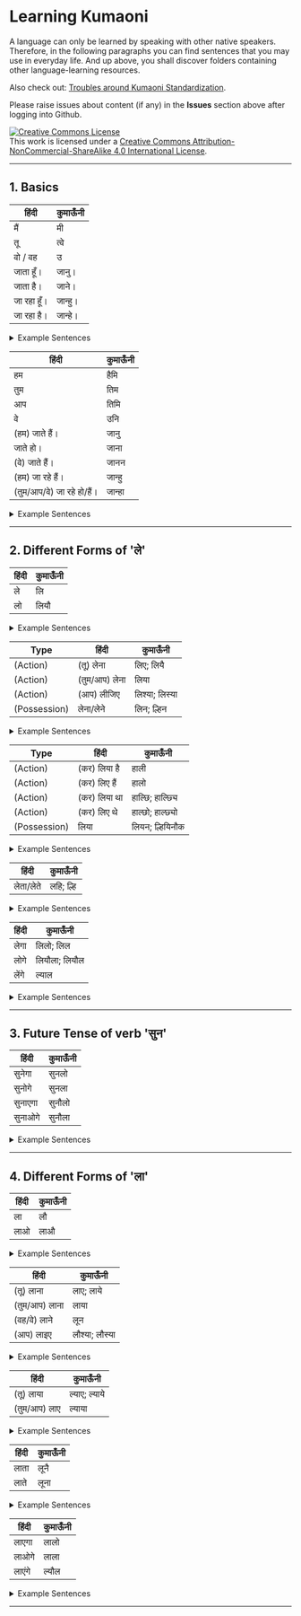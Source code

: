 # Learning Kumaoni
A language can only be learned by speaking with other native speakers. Therefore, in the following paragraphs you can find sentences that you may use in everyday life. And up above, you shall discover folders containing other language-learning resources.

Also check out: [Troubles around Kumaoni Standardization](/TroublingDilemma.md).

Please raise issues about content (if any) in the **Issues** section above after logging into Github.

<a rel="license" href="http://creativecommons.org/licenses/by-nc-sa/4.0/"><img alt="Creative Commons License" style="border-width:0" src="https://i.creativecommons.org/l/by-nc-sa/4.0/88x31.png" /></a><br />This work is licensed under a <a rel="license" href="http://creativecommons.org/licenses/by-nc-sa/4.0/">Creative Commons Attribution-NonCommercial-ShareAlike 4.0 International License</a>.

---

## 1. Basics
हिंदी | कुमाऊँनी 
--- | --- 
मैं | मी
तू | त्वे
वो / वह | उ
जाता हूँ। | जानु।
जाता है। | जाने।
जा रहा हूँ। | जान्हु।
जा रहा है। | जान्हे।

<details><summary>Example Sentences</summary>
<p>

हिंदी | कुमाऊँनी | | हिंदी | कुमाऊँनी 
--- | --- | --- | --- | --- 
मैं जाता हूँ। | मी जानु। | | मैं जा रहा हूँ। | मी जान्हु।
तू जाता है। | त्वे जाने। | | तू जा रहा है। | त्वे जान्है।
वो जाता है। | उ जाने। | | वो जा रहा है। | उ जान्है।
</p>
</details>


हिंदी | कुमाऊँनी 
--- | --- 
हम | हैमि
तुम | तिम
आप | तिमि
वे | उनि
(हम) जाते हैं। | जानु
जाते हो। | जाना
(वे) जाते हैं। | जानन
(हम) जा रहे हैं। | जान्हु
(तुम/आप/वे) जा रहे हो/हैं। | जान्हा

<details><summary>Example Sentences</summary>
<p>

हिंदी | कुमाऊँनी | | हिंदी | कुमाऊँनी
--- | --- | --- | --- | ---
हम जाते हैं। | हैमि जानु। | | हम जा रहे हैं। | हैमि जान्हु।
तुम जाते हो। | तिम जाना। | | तुम जा रहे हो। | तिम जान्हा।
आप जाते हो। | तिमि जाना। | | आप जा रहे हो। | तिमि जान्हा।
वे जाते हैं। | उनि जानन। | | वे जा रहे हैं। | उनि जान्हा।
</p>
</details>

---

## 2. Different Forms of 'ले'
हिंदी | कुमाऊँनी 
--- | --- 
ले | लि
लो | लियौ

<details><summary>Example Sentences</summary>
<p>

हिंदी | कुमाऊँनी | | हिंदी | कुमाऊँनी
--- | --- | --- | --- | ---
कर ले। | करि लि। | | कर लो। | करि लियौ।
</p>
</details>


Type | हिंदी | कुमाऊँनी 
--- | --- | --- 
(Action) | (तू) लेना | लिए; लियै
(Action) | (तुम/आप) लेना | लिया
(Action) | (आप) लीजिए | लिश्या; लिस्या
(Possession) | लेना/लेने | लिन; ल्हिन

<details><summary>Example Sentences</summary>
<p>

Type | हिंदी | कुमाऊँनी | Type | हिंदी | कुमाऊँनी
--- | --- | --- | --- | --- | ---
(Action) | तू मिठाई खा लेना। | त्वे मिठै खै लिए। | (Action) | तुम मिठाई खा लेना। | तिम मिठै खै लिया।
(Possession) | उसको कुछ लेना है। | वीहे केइ लिन छ। | (Action) | आप मिठाई खा लीजिए। | तिमि मिठै खै लिश्या।
</p>
</details>


Type | हिंदी | कुमाऊँनी 
--- | --- | --- 
(Action) | (कर) लिया है | हाली
(Action) | (कर) लिए हैं | हालो
(Action) | (कर) लिया था | हाल्छि; हाल्छ्यि
(Action) | (कर) लिए थे | हाल्छो; हाल्छ्यो
(Possession) | लिया | लियन; ल्हियिनौक

<details><summary>Example Sentences</summary>
<p>

Type | हिंदी | कुमाऊँनी | | हिंदी | कुमाऊँनी
--- | --- | --- | --- | --- | ---
(Action) | उसने काम कर लिया है। | वील बुति करिहाली। | | उन्होंने काम कर लिए हैं। | उनील बुति करिहालो।
(Possession) | उसने सामान लिया है। | वील सामान लियन छ। | | | 
</p>
</details>


हिंदी | कुमाऊँनी 
--- | --- 
लेता/लेते | लहि; ल्हि

<details><summary>Example Sentences</summary>
<p>

Type | हिंदी | कुमाऊँनी | Type | हिंदी | कुमाऊँनी
--- | --- | --- | --- | --- | ---
(Action) | वह काम कर लेता है। | उ बुति करि लहि छ। | (Possession) | वह कुछ लेता है। | उ केइ लहि छ।
</p>
</details>


हिंदी | कुमाऊँनी 
--- | --- 
लेगा | लिलो; लिल
लोगे | लियौला; लियौल
लेंगे | ल्याल

<details><summary>Example Sentences</summary>
<p>

हिंदी | कुमाऊँनी | | हिंदी | कुमाऊँनी | | हिंदी | कुमाऊँनी
--- | --- | --- | --- | --- | --- | --- | ---
कर लेगा। | करि लिलो। | | कर लोगे। | करि लियौला। | | कर लेंगे। | करि ल्याल।
</p>
</details>

---

## 3. Future Tense of verb 'सुन'
हिंदी | कुमाऊँनी 
--- | --- 
सुनेगा | सुनलो
सुनोगे | सुनला
सुनाएगा | सुनौलो
सुनाओगे | सुनौला

<details><summary>Example Sentences</summary>
<p>

हिंदी | कुमाऊँनी | | हिंदी | कुमाऊँनी
--- | --- | --- | --- | ---
तू सुनेगा। | त्वे सुनलो। | | तुम सुनोगे। | तिम सुनला।
तू सुनाएगा। | त्वे सुनौलो। | | तुम सुनाओगे। | तिम सुनौला।
</p>
</details>

---

## 4. Different Forms of 'ला'
हिंदी | कुमाऊँनी 
--- | --- 
ला | लौ
लाओ | लाऔ

<details><summary>Example Sentences</summary>
<p>

हिंदी | कुमाऊँनी | | हिंदी | कुमाऊँनी
--- | --- | --- | --- | ---
यहाँ ला। | याँ लौ। | | यहाँ लाओ। | याँ लाऔ।
</p>
</details>
 

हिंदी | कुमाऊँनी 
--- | --- 
(तू) लाना | लाए; लाये
(तुम/आप) लाना | लाया
(वह/वे) लाने | लून
(आप) लाइए | लौश्या; लौस्या
 
<details><summary>Example Sentences</summary>
<p>

हिंदी | कुमाऊँनी |  | हिंदी | कुमाऊँनी
--- | --- | --- | --- | ---
तू मिठाई लाना। | त्वे मिठै लाए। |  | तुम मिठाई लाना। | तिम मिठै लाया।
आप मिठाई लाइए। | तिमि मिठै लौश्या। |  | वे लाने गए हैं। | उनि लून गे छ।
</p>
</details>


हिंदी | कुमाऊँनी 
--- | --- 
(तू) लाया | ल्याए; ल्याये
(तुम/आप) लाए | ल्याया

<details><summary>Example Sentences</summary>
<p>

हिंदी | कुमाऊँनी | | हिंदी | कुमाऊँनी
--- | --- | --- | --- | ---
अनुज मिठाई लाया। | भुला मिठै ल्याए। | | अग्रज मिठाई लाए। | दाज्यू मिठै ल्याया।
</p>
</details>


हिंदी | कुमाऊँनी 
--- | --- 
लाता | लूनै
लाते | लूना

<details><summary>Example Sentences</summary>
<p>

हिंदी | कुमाऊँनी |  | हिंदी | कुमाऊँनी
--- | --- | --- | --- | ---
वह कुछ लाता है। | उ केइ लूनै छै। |  | वे कुछ लाते है। | उनि केइ लूना छ।
</p>
</details>


हिंदी | कुमाऊँनी 
--- | --- 
लाएगा | लालो
लाओगे | लाला
लाएंगे | ल्यौल

<details><summary>Example Sentences</summary>
<p>

हिंदी | कुमाऊँनी | | हिंदी | कुमाऊँनी | | हिंदी | कुमाऊँनी
--- | --- | --- | --- | --- | --- | --- | ---
तू लाएगा। | त्वे लालो। | | तुम लाओगे। | तिम लाला। | | वे लाएंगे। | उनि ल्यौल।
</p>
</details>

---
